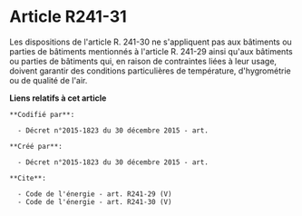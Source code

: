 # Article R241-31

Les dispositions de l'article R. 241-30 ne s'appliquent pas aux bâtiments ou parties de bâtiments mentionnés à l'article R.
241-29 ainsi qu'aux bâtiments ou parties de bâtiments qui, en raison de contraintes liées à leur usage, doivent garantir des
conditions particulières de température, d'hygrométrie ou de qualité de l'air.

**Liens relatifs à cet article**

	**Codifié par**:

	  - Décret n°2015-1823 du 30 décembre 2015 - art.

	**Créé par**:

	  - Décret n°2015-1823 du 30 décembre 2015 - art.

	**Cite**:

	  - Code de l'énergie - art. R241-29 (V)
	  - Code de l'énergie - art. R241-30 (V)

